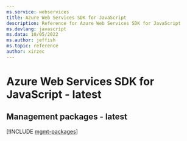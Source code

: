 ```yaml
---
ms.service: webservices
title: Azure Web Services SDK for JavaScript
description: Reference for Azure Web Services SDK for JavaScript
ms.devlang: javascript
ms.data: 10/05/2022
ms.author: jeffish
ms.topic: reference
author: xirzec
---
```

# Azure Web Services SDK for JavaScript - latest

## Management packages - latest
[!INCLUDE [mgmt-packages](web-services-mgmt-index.md)]